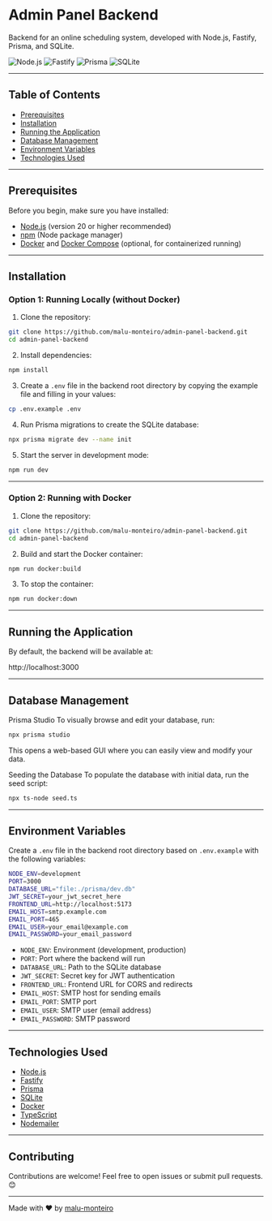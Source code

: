 # Admin Panel Backend

Backend for an online scheduling system, developed with Node.js, Fastify, Prisma, and SQLite.

![Node.js](https://img.shields.io/badge/Nodejs-white?style=for-the-badge&logo=nodedotjs&logoColor=black)
![Fastify](https://img.shields.io/badge/Fastify-white?style=for-the-badge&logo=fastify&logoColor=black)
![Prisma](https://img.shields.io/badge/Prisma-white?style=for-the-badge&logo=prisma&logoColor=black)
![SQLite](https://img.shields.io/badge/SQLite-white?style=for-the-badge&logo=sqlite&logoColor=black)


---

## Table of Contents

- [Prerequisites](#prerequisites)  
- [Installation](#installation)  
- [Running the Application](#running-the-application)  
- [Database Management](#database-management)  
- [Environment Variables](#environment-variables)  
- [Technologies Used](#technologies-used)  

---

## Prerequisites

Before you begin, make sure you have installed:

- [Node.js](https://nodejs.org/) (version 20 or higher recommended)  
- [npm](https://www.npmjs.com/get-npm) (Node package manager)  
- [Docker](https://www.docker.com/get-started) and [Docker Compose](https://docs.docker.com/compose/install/) (optional, for containerized running)

---

## Installation

### Option 1: Running Locally (without Docker)

1. Clone the repository:
```bash
git clone https://github.com/malu-monteiro/admin-panel-backend.git
cd admin-panel-backend
```

2. Install dependencies:
```bash
npm install
```

3. Create a `.env` file in the backend root directory by copying the example file and filling in your values:
```bash
cp .env.example .env
```

4. Run Prisma migrations to create the SQLite database:
```bash
npx prisma migrate dev --name init
```

5. Start the server in development mode:
```bash
npm run dev
```

---

### Option 2: Running with Docker

1. Clone the repository:
```bash
git clone https://github.com/malu-monteiro/admin-panel-backend.git
cd admin-panel-backend
```

2. Build and start the Docker container:
```bash
npm run docker:build
```

3. To stop the container:
```bash
npm run docker:down
```

---

## Running the Application

By default, the backend will be available at:

http://localhost:3000

---

## Database Management
Prisma Studio
To visually browse and edit your database, run:

```bash
npx prisma studio
```
This opens a web-based GUI where you can easily view and modify your data.

Seeding the Database
To populate the database with initial data, run the seed script:
```bash
npx ts-node seed.ts
```

---

## Environment Variables

Create a `.env` file in the backend root directory based on `.env.example` with the following variables:
```bash
NODE_ENV=development
PORT=3000
DATABASE_URL="file:./prisma/dev.db"
JWT_SECRET=your_jwt_secret_here
FRONTEND_URL=http://localhost:5173
EMAIL_HOST=smtp.example.com
EMAIL_PORT=465
EMAIL_USER=your_email@example.com
EMAIL_PASSWORD=your_email_password
```

- `NODE_ENV`: Environment (development, production)  
- `PORT`: Port where the backend will run  
- `DATABASE_URL`: Path to the SQLite database  
- `JWT_SECRET`: Secret key for JWT authentication  
- `FRONTEND_URL`: Frontend URL for CORS and redirects  
- `EMAIL_HOST`: SMTP host for sending emails  
- `EMAIL_PORT`: SMTP port  
- `EMAIL_USER`: SMTP user (email address)  
- `EMAIL_PASSWORD`: SMTP password  

---

## Technologies Used

- [Node.js](https://nodejs.org/)  
- [Fastify](https://www.fastify.io/)  
- [Prisma](https://www.prisma.io/)  
- [SQLite](https://www.sqlite.org/index.html)  
- [Docker](https://www.docker.com/)  
- [TypeScript](https://www.typescriptlang.org/)  
- [Nodemailer](https://nodemailer.com/)  

---

## Contributing

Contributions are welcome! Feel free to open issues or submit pull requests. 😊

---

Made with ❤️ by [malu-monteiro](https://github.com/malu-monteiro)







